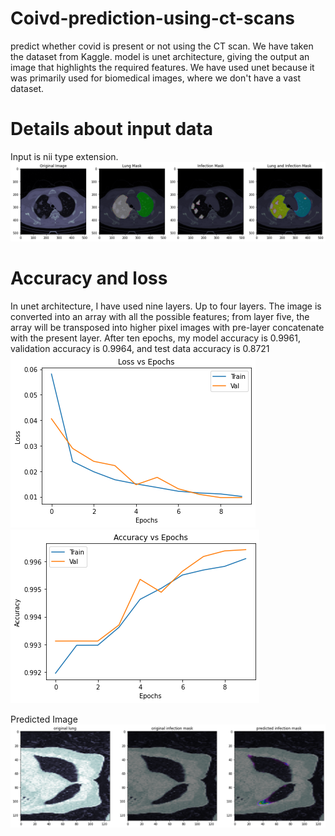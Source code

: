 # Coivd-prediction-using-ct-scans
predict whether covid is present or not using the CT scan. We have taken the dataset from Kaggle. model is unet architecture, giving the output an image that highlights the required features. We have used unet because it was primarily used for biomedical images, where we don't have a vast dataset.
# Details about input data
Input is nii type extension.
![alt text](https://github.com/sanjay-810/Detect-covid-in-ct-scans/blob/main/sample_images/sample%20image%20of%20dataset.png?raw=true)
# Accuracy and loss
In unet architecture, I have used nine layers. Up to four layers. The image is converted into an array with all the possible features; from layer five, the array will be transposed into higher pixel images with pre-layer concatenate with the present layer. After ten epochs, my model accuracy is 0.9961, validation accuracy is 0.9964, and test data accuracy is 0.8721
![alt text](https://github.com/sanjay-810/Detect-covid-in-ct-scans/blob/main/sample_images/loss%20vs%20epochs.png?raw=true)
![alt text](https://github.com/sanjay-810/Detect-covid-in-ct-scans/blob/main/sample_images/epochs%20vs%20acc.png?raw=true)

Predicted Image
![alt text](https://github.com/sanjay-810/Detect-covid-in-ct-scans/blob/main/sample_images/final.png?raw=true)
